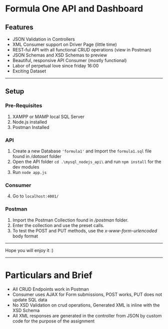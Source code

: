 # Formula One API and Dashboard
 ## Features
* JSON Validation in Controllers
* XML Consumer support on Driver Page (little time)
* REST-ful API with all functional CRUD operations (view in Postman)
* JSON Schemas and XSD Schemas to preview
* Beautiful, responsive API Consumer (mostly functional)
* Labor of perpetual love since friday 16:00
* Exciting Dataset

---
## Setup
### Pre-Requisites
1. XAMPP or MAMP local SQL Server 
2. Node.js installed
3. Postman Installed


### API
1. Create a new Database `'formula1'` and Import the `formula1.sql` file found in */dataset* folder
2. Open the API folder `cd .\mysql_nodejs_api\` and run `npm install` for the dev modules
3. Run `node app.js`
### Consumer
4. Go to `localhost:4001/`
### Postman
1. Import the Postman Collection found in */postman* folder.
2. Enter the collection and use the preset calls.
3. To test the POST and PUT methods, use the *x-www-form-urlencoded* body format

---
Hope you will enjoy it :)

---
# Particulars and Brief
* All CRUD Endpoints work in Postman
* Consumer uses AJAX for Form submissions, POST works, PUT does not update SQL data
* No XSD Validation on crud operations, Generated XML is inline with the XSD Schema
* All XML responses are generated in the controller from JSON by custom code for the purpose of the assignment 
